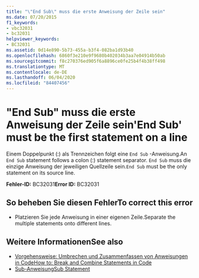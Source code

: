 ```yaml
---
title: "\"End Sub\" muss die erste Anweisung der Zeile sein"
ms.date: 07/20/2015
f1_keywords:
- vbc32031
- bc32031
helpviewer_keywords:
- BC32031
ms.assetid: 0d14e890-5b73-455a-b3f4-082ba1d93b40
ms.openlocfilehash: 6860f3e210e9f9680b402034b3aa7e04914b50ab
ms.sourcegitcommit: f8c270376ed905f6a8896ce0fe25b4f4b38ff498
ms.translationtype: MT
ms.contentlocale: de-DE
ms.lasthandoff: 06/04/2020
ms.locfileid: "84407456"
---
```

# <a name="end-sub-must-be-the-first-statement-on-a-line"></a><span data-ttu-id="431c3-102">"End Sub" muss die erste Anweisung der Zeile sein</span><span class="sxs-lookup"><span data-stu-id="431c3-102">'End Sub' must be the first statement on a line</span></span>
<span data-ttu-id="431c3-103">Einem Doppelpunkt (:) als Trennzeichen folgt eine `End Sub` -Anweisung.</span><span class="sxs-lookup"><span data-stu-id="431c3-103">An `End Sub` statement follows a colon (:) statement separator.</span></span> <span data-ttu-id="431c3-104">`End Sub` muss die einzige Anweisung der jeweiligen Quellzeile sein.</span><span class="sxs-lookup"><span data-stu-id="431c3-104">`End Sub` must be the only statement on its source line.</span></span>  
  
 <span data-ttu-id="431c3-105">**Fehler-ID:** BC32031</span><span class="sxs-lookup"><span data-stu-id="431c3-105">**Error ID:** BC32031</span></span>  
  
## <a name="to-correct-this-error"></a><span data-ttu-id="431c3-106">So beheben Sie diesen Fehler</span><span class="sxs-lookup"><span data-stu-id="431c3-106">To correct this error</span></span>  
  
- <span data-ttu-id="431c3-107">Platzieren Sie jede Anweisung in einer eigenen Zeile.</span><span class="sxs-lookup"><span data-stu-id="431c3-107">Separate the multiple statements onto different lines.</span></span>  
  
## <a name="see-also"></a><span data-ttu-id="431c3-108">Weitere Informationen</span><span class="sxs-lookup"><span data-stu-id="431c3-108">See also</span></span>

- [<span data-ttu-id="431c3-109">Vorgehensweise: Umbrechen und Zusammenfassen von Anweisungen in Code</span><span class="sxs-lookup"><span data-stu-id="431c3-109">How to: Break and Combine Statements in Code</span></span>](../programming-guide/program-structure/how-to-break-and-combine-statements-in-code.md)
- [<span data-ttu-id="431c3-110">Sub-Anweisung</span><span class="sxs-lookup"><span data-stu-id="431c3-110">Sub Statement</span></span>](../language-reference/statements/sub-statement.md)
